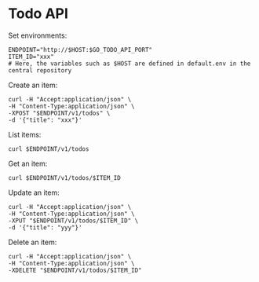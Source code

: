 Todo API
========

Set environments:

```
ENDPOINT="http://$HOST:$GO_TODO_API_PORT"
ITEM_ID="xxx"
# Here, the variables such as $HOST are defined in default.env in the central repository
```

Create an item:

```
curl -H "Accept:application/json" \
-H "Content-Type:application/json" \
-XPOST "$ENDPOINT/v1/todos" \
-d '{"title": "xxx"}'
```

List items:

```
curl $ENDPOINT/v1/todos
```

Get an item:

```
curl $ENDPOINT/v1/todos/$ITEM_ID
```

Update an item:

```
curl -H "Accept:application/json" \
-H "Content-Type:application/json" \
-XPUT "$ENDPOINT/v1/todos/$ITEM_ID" \
-d '{"title": "yyy"}'
```

Delete an item:

```
curl -H "Accept:application/json" \
-H "Content-Type:application/json" \
-XDELETE "$ENDPOINT/v1/todos/$ITEM_ID"
```
